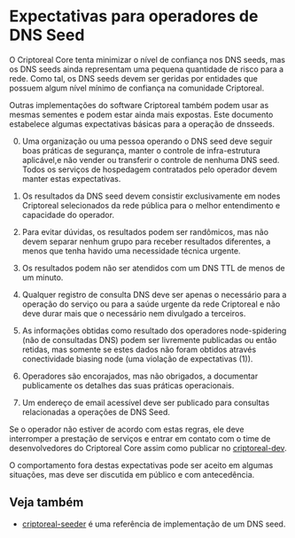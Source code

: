 Expectativas para operadores de DNS Seed
========================================

O Criptoreal Core tenta minimizar o nível de confiança nos DNS seeds, mas os DNS seeds ainda representam uma pequena quantidade de risco para a rede. Como tal, os DNS seeds devem ser geridas por entidades que possuem algum nível mínimo de confiança na comunidade Criptoreal.

Outras implementações do software Criptoreal também podem usar as mesmas sementes e podem estar ainda mais expostas. Este documento estabelece algumas expectativas básicas para a operação de dnsseeds.

0. Uma organização ou uma pessoa operando o DNS seed deve seguir boas práticas de segurança, manter o controle de infra-estrutura aplicável,e não vender ou transferir o controle de nenhuma DNS seed. Todos os serviços de hospedagem contratados pelo operador devem manter estas expectativas.

1. Os resultados da DNS seed devem consistir exclusivamente em nodes Criptoreal selecionados da rede pública para o melhor entendimento e capacidade do operador.

2. Para evitar dúvidas, os resultados podem ser randômicos, mas não devem separar nenhum grupo para receber resultados diferentes, a menos que tenha havido uma necessidade técnica urgente.

3. Os resultados podem não ser atendidos com um DNS TTL de menos de um minuto.

4. Qualquer registro de consulta DNS deve ser apenas o necessário para a operação do serviço ou para a saúde urgente da rede Criptoreal e não deve durar mais que o necessário nem divulgado a terceiros.

5. As informações obtidas como resultado dos operadores node-spidering (não de consultadas DNS) podem ser livremente publicadas ou então retidas, mas somente se estes dados não foram obtidos através conectividade biasing node (uma violação de expectativas (1)).

6. Operadores são encorajados, mas não obrigados, a documentar publicamente os detalhes das suas práticas operacionais.

7. Um endereço de email acessível deve ser publicado para consultas relacionadas a operações de DNS Seed.

Se o operador não estiver de acordo com estas regras, ele deve interromper a prestação de serviços e entrar em contato com o time de desenvolvedores do Criptoreal Core assim como publicar no [criptoreal-dev](https://groups.google.com/forum/#!forum/criptoreal-dev).

O comportamento fora destas expectativas pode ser aceito em algumas situações, mas deve ser discutida em público e com antecedência.

Veja também
----------
- [criptoreal-seeder](https://github.com/pooler/criptoreal-seeder) é uma referência de implementação de um DNS seed.

